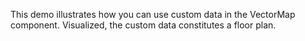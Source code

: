 This demo illustrates how you can use custom data in&nbsp;the VectorMap component. Visualized, the custom data constitutes a&nbsp;floor plan.
<!--split-->